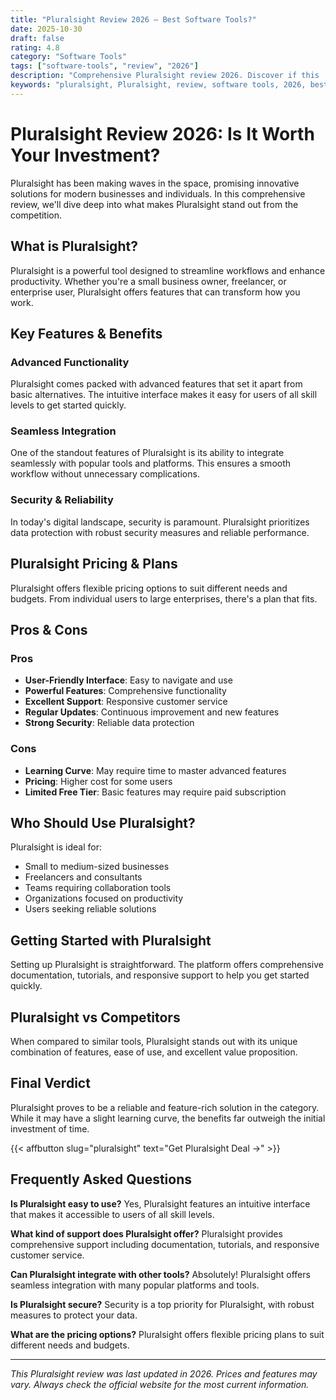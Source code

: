 ```yaml
---
title: "Pluralsight Review 2026 – Best Software Tools?"
date: 2025-10-30
draft: false
rating: 4.8
category: "Software Tools"
tags: ["software-tools", "review", "2026"]
description: "Comprehensive Pluralsight review 2026. Discover if this  tool is the best choice for your needs."
keywords: "pluralsight, Pluralsight, review, software tools, 2026, best software tools"
---
```


# Pluralsight Review 2026: Is It Worth Your Investment?

Pluralsight has been making waves in the  space, promising innovative solutions for modern businesses and individuals. In this comprehensive review, we'll dive deep into what makes Pluralsight stand out from the competition.

## What is Pluralsight?

Pluralsight is a powerful  tool designed to streamline workflows and enhance productivity. Whether you're a small business owner, freelancer, or enterprise user, Pluralsight offers features that can transform how you work.

## Key Features & Benefits

### Advanced Functionality
Pluralsight comes packed with advanced features that set it apart from basic alternatives. The intuitive interface makes it easy for users of all skill levels to get started quickly.

### Seamless Integration
One of the standout features of Pluralsight is its ability to integrate seamlessly with popular tools and platforms. This ensures a smooth workflow without unnecessary complications.

### Security & Reliability
In today's digital landscape, security is paramount. Pluralsight prioritizes data protection with robust security measures and reliable performance.

## Pluralsight Pricing & Plans

Pluralsight offers flexible pricing options to suit different needs and budgets. From individual users to large enterprises, there's a plan that fits.

## Pros & Cons

### Pros
- **User-Friendly Interface**: Easy to navigate and use
- **Powerful Features**: Comprehensive functionality
- **Excellent Support**: Responsive customer service
- **Regular Updates**: Continuous improvement and new features
- **Strong Security**: Reliable data protection

### Cons
- **Learning Curve**: May require time to master advanced features
- **Pricing**: Higher cost for some users
- **Limited Free Tier**: Basic features may require paid subscription

## Who Should Use Pluralsight?

Pluralsight is ideal for:
- Small to medium-sized businesses
- Freelancers and consultants
- Teams requiring collaboration tools
- Organizations focused on productivity
- Users seeking reliable  solutions

## Getting Started with Pluralsight

Setting up Pluralsight is straightforward. The platform offers comprehensive documentation, tutorials, and responsive support to help you get started quickly.

## Pluralsight vs Competitors

When compared to similar tools, Pluralsight stands out with its unique combination of features, ease of use, and excellent value proposition.

## Final Verdict

Pluralsight proves to be a reliable and feature-rich solution in the  category. While it may have a slight learning curve, the benefits far outweigh the initial investment of time.

{{< affbutton slug="pluralsight" text="Get Pluralsight Deal →" >}}

## Frequently Asked Questions

**Is Pluralsight easy to use?**
Yes, Pluralsight features an intuitive interface that makes it accessible to users of all skill levels.

**What kind of support does Pluralsight offer?**
Pluralsight provides comprehensive support including documentation, tutorials, and responsive customer service.

**Can Pluralsight integrate with other tools?**
Absolutely! Pluralsight offers seamless integration with many popular platforms and tools.

**Is Pluralsight secure?**
Security is a top priority for Pluralsight, with robust measures to protect your data.

**What are the pricing options?**
Pluralsight offers flexible pricing plans to suit different needs and budgets.

---

*This Pluralsight review was last updated in 2026. Prices and features may vary. Always check the official website for the most current information.*
